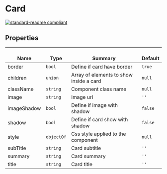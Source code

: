 # Card
  [![standard-readme compliant](https://img.shields.io/badge/standard--readme-OK-green.svg?style=flat-square)](https://github.com/RichardLitt/standard-readme)
  

  ## Properties
  | </br>Name | </br>Type | </br>Summary | </br>Default | 
| ---- | ---- | ---- | ---- |
| border | `bool` | Define if card have border | `true` |
| children | `union` | Array of elements to show inside a card | `null` |
| className | `string` | Component class name | `null` |
| image | `string` | Image url | `''` |
| imageShadow | `bool` | Define if image   with shadow | `false` |
| shadow | `bool` | Define if card show with shadow | `false` |
| style | `objectOf` | Css style applied to the component | `null` |
| subTitle | `string` | Card subtitle | `''` |
| summary | `string` | Card summary | `''` |
| title | `string` | Card title | `''` |